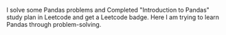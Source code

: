 I solve some Pandas problems and Completed "Introduction to Pandas"
study plan in Leetcode and get a Leetcode badge.
Here I am trying to learn Pandas through problem-solving.
